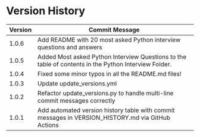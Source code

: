 # Version History

<!-- START_VERSION_HISTORY -->
| Version | Commit Message |
|---------|----------------|
| 1.0.6 | Add README with 20 most asked Python interview questions and answers |
| 1.0.5 | Added Most asked Python Interview Questions to the table of contents in the Python Interview Folder. |
| 1.0.4 | Fixed some minor typos in all the README.md files! |
| 1.0.3 | Update update_versions.yml |
| 1.0.2 | Refactor update_versions.py to handle multi-line commit messages correctly |
| 1.0.1 | Add automated version history table with commit messages in VERSION_HISTORY.md via GitHub Actions |
<!-- END_VERSION_HISTORY -->
